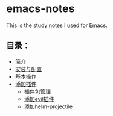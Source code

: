 # emacs-notes
This is the study notes I used for Emacs.


## 目录：

* [简介](1.introduction.md)
* [安装与配置](2.安装与配置.md)
* [基本操作](3.基本操作.md)
* [添加插件](4.添加插件.md)
    * [插件包管理](4.添加插件.md##插件包管理)
    * [添加evil插件](4.添加插件.md##添加evil插件)
    * 添加helm-projectile